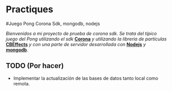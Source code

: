 Practiques
==========

#Juego Pong Corona Sdk, mongodb, nodejs

*Bienvenidos a mi proyecto de prueba de corona sdk. Se trata del típico juego del Pong utilizando el sdk*
**[Corona](http://coronalabs.com/products/corona-sdk/)** *y utilizando la libreria de partículas* 
**[CBEffects](https://github.com/GymbylCoding/CBEffects)** *y con una parte de servidor 
desarrollada con* **[Nodejs](http://nodejs.org/)** *y* **[mongodb](https://www.mongodb.org/)**.

## TODO (Por hacer)

* Implementar la actualización de las bases de datos tanto local como remota.
